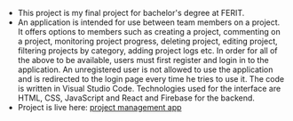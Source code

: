 * This project is my final project for bachelor's degree at FERIT.
* An application is intended for use between team members on a project. It offers options to members such as creating a project, commenting on a project, monitoring project progress, deleting project, editing project, filtering projects by category, adding project logs etc. In order for all of the above to be available, users must first register and login in to the application. An unregistered user is not allowed to use the application and is redirected to the login page every time he tries to use it. The code is written in Visual Studio Code. Technologies used for the interface are HTML, CSS, JavaScript and React and Firebase for the backend.
* Project is live here: [project management app](projectmanagementsite-b7155.web.app)
